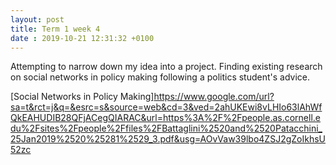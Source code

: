 ```yaml
---
layout: post
title: Term 1 week 4
date : 2019-10-21 12:31:32 +0100
---
```


Attempting to narrow down my idea into a project. 
Finding existing research on social networks in policy making following a politics student's advice.

[Social Networks in Policy Making]https://www.google.com/url?sa=t&rct=j&q=&esrc=s&source=web&cd=3&ved=2ahUKEwi8vLHIo63lAhWfQkEAHUDIB28QFjACegQIARAC&url=https%3A%2F%2Fpeople.as.cornell.edu%2Fsites%2Fpeople%2Ffiles%2FBattaglini%2520and%2520Patacchini_25Jan2019%2520%25281%2529_3.pdf&usg=AOvVaw39lbo4ZSJ2gZoIkhsU52zc

